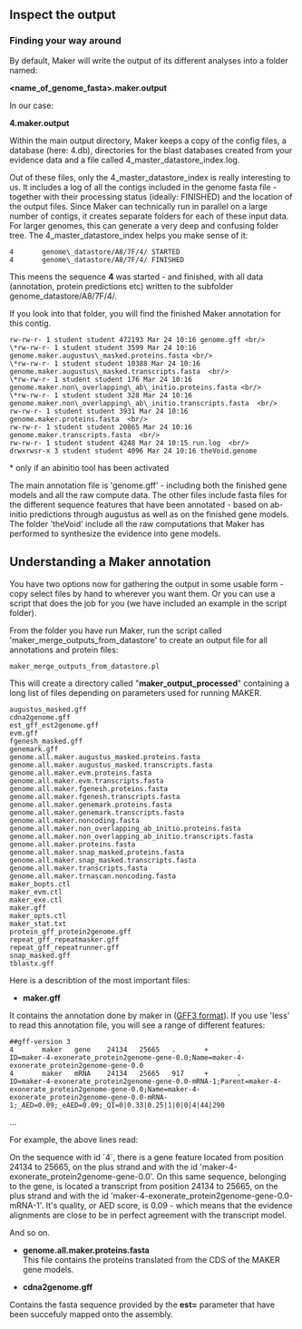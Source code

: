 ## Inspect the output

### Finding your way around

By default, Maker will write the output of its different analyses into a folder named:

**&lt;name\_of\_genome\_fasta&gt;.maker.output**

In our case:

**4.maker.output**

Within the main output directory, Maker keeps a copy of the config files, a database (here: 4.db), directories for the blast databases created from your evidence data and a file called 4\_master\_datastore\_index.log.

Out of these files, only the 4\_master\_datastore\_index is really interesting to us. It includes a log of all the contigs included in the genome fasta file - together with their processing status (ideally: FINISHED) and the location of the output files. Since Maker can technically run in parallel on a large number of contigs, it creates separate folders for each of these input data. For larger genomes, this can generate a very deep and confusing folder tree. The 4\_master\_datastore\_index helps you make sense of it:
```
4       genome\_datastore/A8/7F/4/ STARTED  
4       genome\_datastore/A8/7F/4/ FINISHED
```
This meens the sequence **4** was started - and finished, with all data (annotation, protein predictions etc) written to the subfolder genome\_datastore/A8/7F/4/.

If you look into that folder, you will find the finished Maker annotation for this contig.
```
rw-rw-r- 1 student student 472193 Mar 24 10:16 genome.gff <br/>
\*rw-rw-r- 1 student student 3599 Mar 24 10:16 genome.maker.augustus\_masked.proteins.fasta <br/>
\*rw-rw-r- 1 student student 10388 Mar 24 10:16 genome.maker.augustus\_masked.transcripts.fasta  <br/>
\*rw-rw-r- 1 student student 176 Mar 24 10:16 genome.maker.non\_overlapping\_ab\_initio.proteins.fasta <br/>
\*rw-rw-r- 1 student student 328 Mar 24 10:16 genome.maker.non\_overlapping\_ab\_initio.transcripts.fasta  <br/>
rw-rw-r- 1 student student 3931 Mar 24 10:16 genome.maker.proteins.fasta  <br/>
rw-rw-r- 1 student student 20865 Mar 24 10:16 genome.maker.transcripts.fasta  <br/>
rw-rw-r- 1 student student 4248 Mar 24 10:15 run.log  <br/>
drwxrwsr-x 3 student student 4096 Mar 24 10:16 theVoid.genome
```
\* only if an abinitio tool has been activated

The main annotation file is 'genome.gff' - including both the finished gene models and all the raw compute data. The other files include fasta files for the different sequence features that have been annotated - based on ab-initio predictions through augustus as well as on the finished gene models. The folder 'theVoid' include all the raw computations that Maker has performed to synthesize the evidence into gene models.

## Understanding a Maker annotation

You have two options now for gathering the output in some usable form - copy select files by hand to wherever you want them. Or you can use a script that does the job for you (we have included an example in the script folder).

From the folder you have run Maker, run the script called 'maker\_merge\_outputs\_from\_datastore' to create an output file for all annotations and protein files:
```
maker_merge_outputs_from_datastore.pl 
```
This will create a directory called "**maker_output_processed**" containing a long list of files depending on parameters used for running MAKER.  

```
augustus_masked.gff
cdna2genome.gff
est_gff_est2genome.gff
evm.gff
fgenesh_masked.gff
genemark.gff
genome.all.maker.augustus_masked.proteins.fasta
genome.all.maker.augustus_masked.transcripts.fasta
genome.all.maker.evm.proteins.fasta
genome.all.maker.evm.transcripts.fasta
genome.all.maker.fgenesh.proteins.fasta
genome.all.maker.fgenesh.transcripts.fasta
genome.all.maker.genemark.proteins.fasta
genome.all.maker.genemark.transcripts.fasta
genome.all.maker.noncoding.fasta
genome.all.maker.non_overlapping_ab_initio.proteins.fasta
genome.all.maker.non_overlapping_ab_initio.transcripts.fasta
genome.all.maker.proteins.fasta
genome.all.maker.snap_masked.proteins.fasta
genome.all.maker.snap_masked.transcripts.fasta
genome.all.maker.transcripts.fasta
genome.all.maker.trnascan.noncoding.fasta
maker_bopts.ctl
maker_evm.ctl
maker_exe.ctl
maker.gff
maker_opts.ctl
maker_stat.txt
protein_gff_protein2genome.gff
repeat_gff_repeatmasker.gff
repeat_gff_repeatrunner.gff
snap_masked.gff
tblastx.gff
```

Here is a describtion of the most important files:

 * **maker.gff** 

It contains the annotation done by maker in ([GFF3 format](http://www.sequenceontology.org/gff3.shtml)). If you use 'less' to read this annotation file, you will see a range of different features:
```
##gff-version 3  
4       maker   gene    24134   25665   .       +       .       ID=maker-4-exonerate_protein2genome-gene-0.0;Name=maker-4-exonerate_protein2genome-gene-0.0
4       maker   mRNA    24134   25665   917     +       .       ID=maker-4-exonerate_protein2genome-gene-0.0-mRNA-1;Parent=maker-4-exonerate_protein2genome-gene-0.0;Name=maker-4-exonerate_protein2genome-gene-0.0-mRNA-1;_AED=0.09;_eAED=0.09;_QI=0|0.33|0.25|1|0|0|4|44|290
```
...

For example, the above lines read:

On the sequence with id ´4´, there is a gene feature located from position 24134 to 25665, on the plus strand and with the id 'maker-4-exonerate\_protein2genome-gene-0.0'. 
On this same sequence, belonging to the gene, is located a transcript from position 24134 to 25665, on the plus strand and with the id 'maker-4-exonerate\_protein2genome-gene-0.0-mRNA-1'. It's quality, or AED score, is 0.09 - which means that the evidence alignments are close to be in perfect agreement with the transcript model.

And so on.

 * **genome.all.maker.proteins.fasta**  
This file contains the proteins translated from the CDS of the MAKER gene models.

 * **cdna2genome.gff**  

Contains the fasta sequence provided by the **est=** parameter that have been succefuly mapped onto the assembly.
